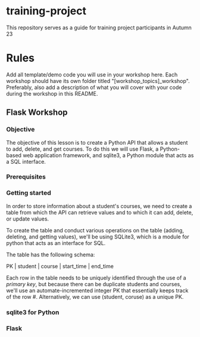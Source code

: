 # training-project
This repository serves as a guide for training project participants in Autumn 23

# Rules
Add all template/demo code you will use in your workshop here. Each workshop should have its own folder titled "[workshop_topics]_workshop". Preferably, also add a description of what you will cover with your code during the workshop in this README.

## Flask Workshop
### Objective 
The objective of this lesson is to create a Python API that allows a student to add, delete, and get courses. To do this we will use Flask, a Python-based web application framework, and sqlite3, a Python module that acts as a SQL interface. 

### Prerequisites

### Getting started 
In order to store information about a student's courses, we need to create a table from which the API can retrieve values and to which it can add, delete, or update values. 

To create the table and conduct various operations on the table (adding, deleting, and getting values), we'll be using SQLite3, which is a module for python that acts as an interface for SQL. 

The table has the following schema: 

PK | student | course    | start_time | end_time 

Each row in the table needs to be uniquely identified through the use of a *primary key*, but because there can be duplicate students and courses, we'll use an automate-incremented integer PK that essentially keeps track of the row #. Alternatively, we can use (student, coruse) as a unique PK. 

### sqlite3 for Python 



### Flask 
